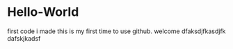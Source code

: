# Hello-World
first code i made
this is my first time to use github.
welcome
dfaksdjfkasdjfk
dafskjkadsf
